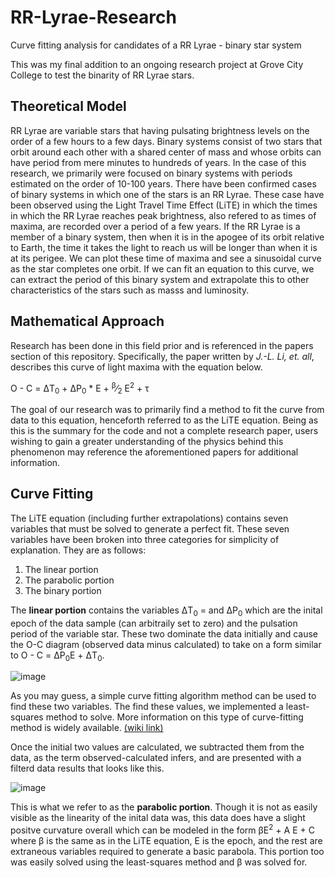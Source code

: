 # RR-Lyrae-Research
Curve fitting analysis for candidates of a RR Lyrae - binary star system

This was my final addition to an ongoing research project at Grove City College to test the binarity of RR Lyrae stars.

## Theoretical Model
RR Lyrae are variable stars that having pulsating brightness levels on the order of a few hours to a few days. Binary systems consist of two stars that orbit around each other with a shared center of mass and whose orbits can have period from mere minutes to hundreds of years. In the case of this research, we primarily were focused on binary systems with periods estimated on the order of 10-100 years. There have been confirmed cases of binary systems in which one of the stars is an RR Lyrae. These case have been observed using the Light Travel Time Effect (LiTE) in which the times in which the RR Lyrae reaches peak brightness, also refered to as times of maxima, are recorded over a period of a few years. If the RR Lyrae is a member of a binary system, then when it is in the apogee of its orbit relative to Earth, the time it takes the light to reach us will be longer than when it is at its perigee. We can plot these time of maxima and see a sinusoidal curve as the star completes one orbit. If we can fit an equation to this curve, we can extract the period of this binary system and extrapolate this to other characteristics of the stars such as masss and luminosity.

## Mathematical Approach
Research has been done in this field prior and is referenced in the papers section of this repository. Specifically, the paper written by *J.-L. Li, et. all*, describes this curve of light maxima with the equation below. 

O - C = &Delta;T<sub>0</sub> + &Delta;P<sub>0</sub> * E + <sup>&beta;</sup>&frasl;<sub>2</sub> E<sup>2</sup> + &tau;

The goal of our research was to primarily find a method to fit the curve from data to this equation, henceforth referred to as the LiTE equation. Being as this is the summary for the code and not a complete research paper, users wishing to gain a greater understanding of the physics behind this phenomenon may reference the aforementioned papers for additional information.

## Curve Fitting
The LiTE equation (including further extrapolations) contains seven variables that must be solved to generate a perfect fit. These seven variables have been broken into three categories for simplicity of explanation. They are as follows:
1. The linear portion
2. The parabolic portion
3. The binary portion

The **linear portion** contains the variables &Delta;T<sub>0</sub> = and &Delta;P<sub>0</sub> which are the inital epoch of the data sample (can arbitraily set to zero) and the pulsation period of the variable star. These two dominate the data initially and cause the O-C diagram (observed data minus calculated) to take on a form similar to
O - C = &Delta;P<sub>0</sub>E + &Delta;T<sub>0</sub>. 

![image](https://user-images.githubusercontent.com/38231105/144331624-67a7af48-1e86-4360-8fbb-e92014aac2d3.png)

As you may guess, a simple curve fitting algorithm method can be used to find these two variables. The find these values, we implemented a least-squares method to solve. More information on this type of curve-fitting method is widely available. <a href=https://en.wikipedia.org/wiki/Least_squares>(wiki link)</a>

Once the initial two values are calculated, we subtracted them from the data, as the term observed-calculated infers, and are presented with a filterd data results that looks like this.

![image](https://user-images.githubusercontent.com/38231105/144332174-406f7b5f-776f-4acf-a818-f068abd42149.png)

This is what we refer to as the **parabolic portion**. Though it is not as easily visible as the linearity of the inital data was, this data does have a slight positve curvature overall which can be modeled in the form &beta;E<sup>2</sup> + A E + C where &beta; is the same as in the LiTE equation, E is the epoch, and the rest are extraneous variables required to generate a basic parabola. This portion too was easily solved using the least-squares method and &beta; was solved for.
